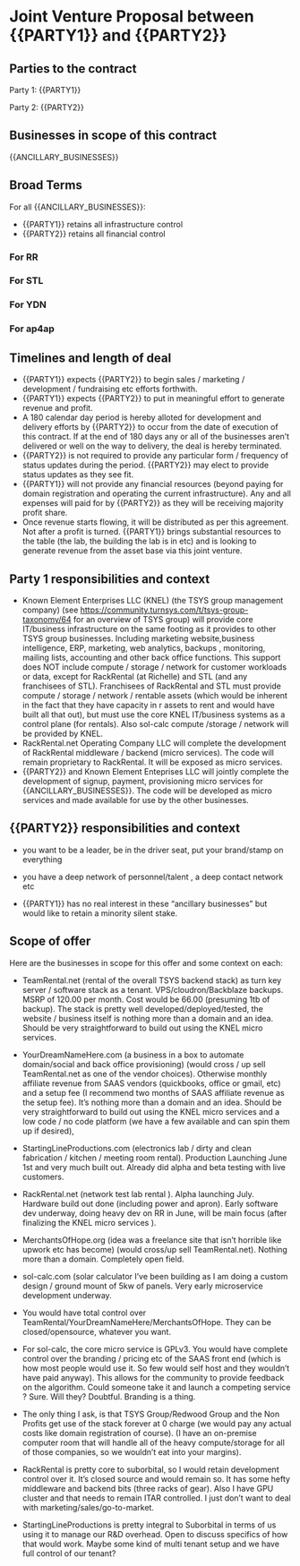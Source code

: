 # Joint Venture Proposal between {{PARTY1}} and {{PARTY2}}

## Parties to the contract

Party 1:
{{PARTY1}}

Party 2:
{{PARTY2}}

## Businesses in scope of this contract

{{ANCILLARY_BUSINESSES}}

## Broad Terms

For all {{ANCILLARY_BUSINESSES}}:

- {{PARTY1}} retains all infrastructure control
- {{PARTY2}} retains all financial control

### For RR

### For STL

### For YDN

###

### For ap4ap

## Timelines and length of deal

- {{PARTY1}} expects {{PARTY2}}  to begin sales / marketing / development / fundraising etc efforts forthwith.
- {{PARTY1}} expects {{PARTY2}} to put in meaningful effort to generate revenue and profit.
- A 180 calendar day period is hereby alloted for development and delivery efforts by {{PARTY2}} to occur from the date of execution of this contract. If at the end of 180 days any or all of the businesses aren’t delivered or well on the way to delivery, the deal is hereby terminated.
- {{PARTY2}} is not required to provide any particular form / frequency of status updates during the period. {{PARTY2}} may elect to provide status updates as they see fit.
- {{PARTY1}} will not provide any financial resources (beyond paying for domain registration and operating the current infrastructure). Any and all expenses will paid for by {{PARTY2}} as they will be receiving majority profit share. 
- Once revenue starts flowing, it will be distributed as per this agreement. Not after a profit is turned. {{PARTY1}} brings substantial resources to the table (the lab, the building the lab is in etc) and is looking to generate revenue from the asset base via this joint venture.

## Party 1 responsibilities and context

- Known Element Enterprises LLC (KNEL) (the TSYS group management company) (see <https://community.turnsys.com/t/tsys-group-taxonomy/64> for an overview of TSYS group) will provide core IT/business infrastructure on the same footing as it provides to other TSYS group businesses. Including marketing website,business intelligence, ERP, marketing, web analytics, backups , monitoring, mailing lists, accounting and other back office functions. This support does NOT include compute / storage / network for customer workloads or data, except for RackRental (at Richelle) and STL (and any franchisees of STL). Franchisees of RackRental and STL  must provide compute / storage / network / rentable assets  (which would be inherent in the fact that they have capacity in r assets to rent and would have built all that out), but must use the core KNEL IT/business systems as a control plane (for rentals). Also sol-calc compute /storage / network will be provided by KNEL.
- RackRental.net Operating Company LLC will complete the development of RackRental middleware / backend (micro services). The code will remain proprietary to RackRental. It will be exposed as micro services.
- {{PARTY2}} and Known Element Enteprises LLC will jointly complete the development of signup, payment, provisioning micro services for {{ANCILLARY_BUSINESSES}}. The code will be developed as micro services and made available for use by the other businesses.

## {{PARTY2}} responsibilities and context

- you want to be a leader, be in the driver seat, put your brand/stamp on everything

- you have a deep network of personnel/talent , a deep contact network etc

- {{PARTY1}} has no real interest in these “ancillary businesses” but would like to retain a minority silent stake.

## Scope of offer

Here are the  businesses in scope for this offer and some context on each:

- TeamRental.net (rental of the overall TSYS backend stack) as turn key server / software stack as a tenant. VPS/cloudron/Backblaze backups. MSRP of 120.00 per month. Cost would be 66.00 (presuming 1tb of backup). The stack is pretty well developed/deployed/tested, the website / business itself is nothing more than a domain and an idea. Should be very straightforward to build out using the KNEL micro services.

- YourDreamNameHere.com (a business in a box to automate domain/social and back office provisioning) (would cross / up sell TeamRental.net as one of the vendor choices). Otherwise monthly affiliate revenue from SAAS vendors (quickbooks, office or gmail, etc) and a setup fee (I recommend two months of SAAS affiliate revenue as the setup fee). It’s nothing more than a domain and an idea. Should be very straightforward to build out using the KNEL micro services and a low code / no code platform (we have a few available and can spin them up if desired),

- StartingLineProductions.com (electronics lab / dirty and clean fabrication / kitchen / meeting room rental). Production Launching June 1st and very much built out. Already did alpha and beta testing with live customers.

- RackRental.net (network test lab rental ). Alpha launching July. Hardware build out done (including power and apron). Early software dev underway, doing heavy dev on RR in June, will be main focus (after finalizing the KNEL micro services ).

- MerchantsOfHope.org (idea was a freelance site that isn’t horrible like upwork etc has become) (would cross/up sell TeamRental.net). Nothing more than a domain. Completely open field.

- sol-calc.com (solar calculator I’ve been building as I am doing a custom design / ground mount of 5kw of panels. Very early microservice development underway.

- You would have total control over TeamRental/YourDreamNameHere/MerchantsOfHope. They can be closed/opensource, whatever you want.

- For sol-calc, the core micro service is GPLv3. You would have complete control over the branding / pricing etc of the SAAS front end (which is how most people would use it. So few would self host and they wouldn’t have paid anyway). This allows for the community to provide feedback on the algorithm. Could someone take it and launch a competing service ? Sure. Will they? Doubtful. Branding is a thing.

- The only thing I ask, is that TSYS Group/Redwood Group and the Non Profits get use of the stack forever at 0 charge (we would pay any actual costs like domain registration of course). (I have an on-premise computer room that will handle all of the heavy compute/storage for all of those companies, so we wouldn’t eat into your margins).

- RackRental is pretty core to suborbital, so I would retain development control over it. It’s closed source and would remain so. It has some hefty middleware and backend bits (three racks of gear). Also I have GPU cluster and that needs to remain ITAR controlled. I just don’t want to deal with marketing/sales/go-to-market.

- StartingLineProductions is pretty integral to Suborbital in terms of us using it to manage our R&D overhead. Open to discuss specifics of how that would work. Maybe some kind of multi tenant setup and we have full control of our tenant?
